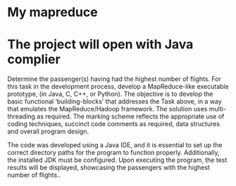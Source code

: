 # My mapreduce

# The project will open with Java complier
Determine the passenger(s) having had the highest number of flights.
For this task in the development process, develop a MapReduce-like executable prototype, (in Java, C, C++, or Python). The objective is to develop the basic functional ‘building-blocks’ that addresses the Task above, in a way that emulates the MapReduce/Hadoop framework.
The solution uses multi-threading as required. The marking scheme reflects the appropriate use of coding techniques, succinct code comments as required, data structures and overall program design.


The code was developed using a Java IDE, and it is essential to set up the correct directory paths for the program to function properly. Additionally, the installed JDK must be configured. Upon executing the program, the test results will be displayed, showcasing the passengers with the highest number of flights..
